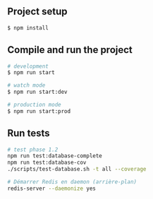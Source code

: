 
## Project setup

```bash
$ npm install
```

## Compile and run the project

```bash
# development
$ npm run start

# watch mode
$ npm run start:dev

# production mode
$ npm run start:prod
```

## Run tests

```bash
# test phase 1.2
npm run test:database-complete
npm run test:database-cov
./scripts/test-database.sh -t all --coverage  
```

```bash
# Démarrer Redis en daemon (arrière-plan)
redis-server --daemonize yes
```